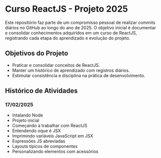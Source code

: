 # Curso ReactJS - Projeto 2025

Este repositório faz parte de um compromisso pessoal de realizar commits diários no GitHub ao longo do ano de 2025. O objetivo inicial é documentar e consolidar conhecimentos adquiridos em um curso de ReactJS, registrando cada etapa do aprendizado e evolução do projeto.

## Objetivos do Projeto
- Praticar e consolidar conceitos de ReactJS.
- Manter um histórico de aprendizado com registros diários.
- Estimular consistência e disciplina na prática de desenvolvimento.

## Histórico de Atividades

### 17/02/2025
- Intalando Node
- Projeto inicial
- Começando a trabalhar com ReactJS
- Entendendo oque é JSX
- Imprimindo variáveis ​​JavaScript em JSX
- Expressões JS abreviadas
- Layouts típicos de componentes
- Personalizando elementos com acessórios